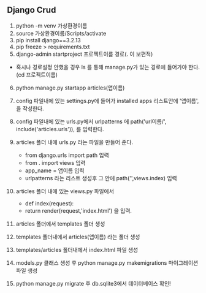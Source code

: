 ## Django Crud

1. python -m venv 가상환경이름
2. source 가상환경이름/Scripts/activate
3. pip install django==3.2.13
4. pip freeze > requirements.txt
5. django-admin startproject 프로젝트이름 경로(. 이 보편적)
  - 혹시나 경로설정 안했을 경우 ls 를 통해 manage.py가 있는 경로에 들어가야 한다.(cd 프로젝트이름)
6. python manage.py startapp articles(앱이름)
7. config 파일내에 있는 settings.py에 들어가  installed apps 리스트안에 '앱이름', 을 작성한다.
8. config 파일내에 있는 urls.py에서 urlpatterns 에 path('url이름/', include('articles.urls')), 를 입력한다.
9. articles 폴더 내에 urls.py 라는 파일을 만들어 준다.

     - from django.urls import path 입력
     - from . import views 입력
     - app_name = 앱이름 입력
     - urlpatterns 라는 리스트 생성후 그 안에 path('',views.index) 입력
10. articles 폴더 내에 있는 views.py 파일에서

      - def index(request):
      -   return render(request,'index.html') 을 입력.
11. articles 폴더에서 templates 폴더 생성
12. templates 폴더내에서 articles(앱이름) 라는 폴더 생성
13. templates/articles 폴더내에서 index.html 파일 생성
14. models.py 클래스 생성 후 python manage.py makemigrations 마이그레이션 파일 생성
15. python manage.py migrate 후 db.sqlite3에서 데이터베이스 확인!
